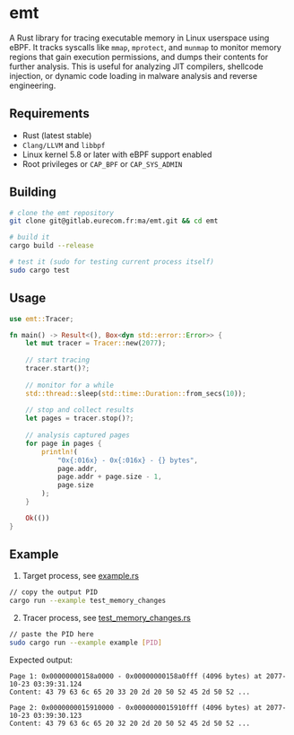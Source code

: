 # emt

A Rust library for tracing executable memory in Linux userspace using eBPF. It tracks syscalls like `mmap`, `mprotect`, and `munmap` to monitor memory regions that gain execution permissions, and dumps their contents for further analysis. This is useful for analyzing JIT compilers, shellcode injection, or dynamic code loading in malware analysis and reverse engineering.

## Requirements
- Rust (latest stable)
- `Clang/LLVM` and `libbpf`
- Linux kernel 5.8 or later with eBPF support enabled
- Root privileges or `CAP_BPF` or `CAP_SYS_ADMIN`

## Building
```bash
# clone the emt repository
git clone git@gitlab.eurecom.fr:ma/emt.git && cd emt

# build it
cargo build --release

# test it (sudo for testing current process itself)
sudo cargo test
```

## Usage
```rust
use emt::Tracer;

fn main() -> Result<(), Box<dyn std::error::Error>> {
    let mut tracer = Tracer::new(2077);
    
    // start tracing
    tracer.start()?;
    
    // monitor for a while
    std::thread::sleep(std::time::Duration::from_secs(10));
    
    // stop and collect results
    let pages = tracer.stop()?;
    
    // analysis captured pages
    for page in pages {
        println!(
            "0x{:016x} - 0x{:016x} - {} bytes", 
            page.addr, 
            page.addr + page.size - 1,
            page.size
        );
    }

    Ok(())
}
```

## Example
1. Target process, see [example.rs](./examples/example.rs)
```bash
// copy the output PID
cargo run --example test_memory_changes
```

2. Tracer process, see [test_memory_changes.rs](./examples/test_memory_changes.rs)
```bash
// paste the PID here
sudo cargo run --example example [PID]
```

Expected output:
```
Page 1: 0x00000000158a0000 - 0x00000000158a0fff (4096 bytes) at 2077-10-23 03:39:31.124
Content: 43 79 63 6c 65 20 33 20 2d 20 50 52 45 2d 50 52 ...

Page 2: 0x0000000015910000 - 0x0000000015910fff (4096 bytes) at 2077-10-23 03:39:30.123
Content: 43 79 63 6c 65 20 32 20 2d 20 50 52 45 2d 50 52 ...
```
